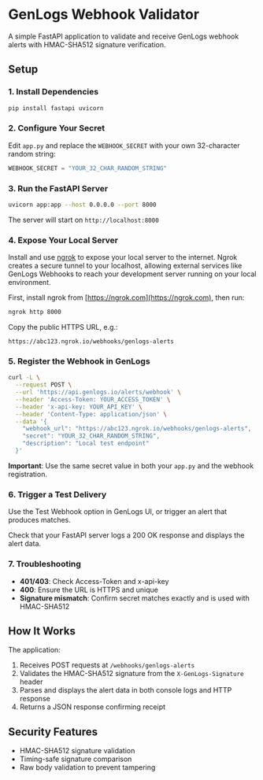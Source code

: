 # GenLogs Webhook Validator

A simple FastAPI application to validate and receive GenLogs webhook alerts with HMAC-SHA512 signature verification.

## Setup

### 1. Install Dependencies

```bash
pip install fastapi uvicorn
```

### 2. Configure Your Secret

Edit `app.py` and replace the `WEBHOOK_SECRET` with your own 32-character random string:

```python
WEBHOOK_SECRET = "YOUR_32_CHAR_RANDOM_STRING"
```

### 3. Run the FastAPI Server

```bash
uvicorn app:app --host 0.0.0.0 --port 8000
```

The server will start on `http://localhost:8000`

### 4. Expose Your Local Server

Install and use [ngrok](https://ngrok.com) to expose your local server to the internet. Ngrok creates a secure tunnel to your localhost, allowing external services like GenLogs Webhooks to reach your development server running on your local environment.

First, install ngrok from [https://ngrok.com](https://ngrok.com), then run:

```bash
ngrok http 8000
```

Copy the public HTTPS URL, e.g.:
```
https://abc123.ngrok.io/webhooks/genlogs-alerts
```

### 5. Register the Webhook in GenLogs

```bash
curl -L \
  --request POST \
  --url 'https://api.genlogs.io/alerts/webhook' \
  --header 'Access-Token: YOUR_ACCESS_TOKEN' \
  --header 'x-api-key: YOUR_API_KEY' \
  --header 'Content-Type: application/json' \
  --data '{
    "webhook_url": "https://abc123.ngrok.io/webhooks/genlogs-alerts",
    "secret": "YOUR_32_CHAR_RANDOM_STRING",
    "description": "Local test endpoint"
  }'
```

**Important**: Use the same secret value in both your `app.py` and the webhook registration.

### 6. Trigger a Test Delivery

Use the Test Webhook option in GenLogs UI, or trigger an alert that produces matches.

Check that your FastAPI server logs a 200 OK response and displays the alert data.

### 7. Troubleshooting

- **401/403**: Check Access-Token and x-api-key
- **400**: Ensure the URL is HTTPS and unique
- **Signature mismatch**: Confirm secret matches exactly and is used with HMAC-SHA512

## How It Works

The application:
1. Receives POST requests at `/webhooks/genlogs-alerts`
2. Validates the HMAC-SHA512 signature from the `X-GenLogs-Signature` header
3. Parses and displays the alert data in both console logs and HTTP response
4. Returns a JSON response confirming receipt

## Security Features

- HMAC-SHA512 signature validation
- Timing-safe signature comparison
- Raw body validation to prevent tampering